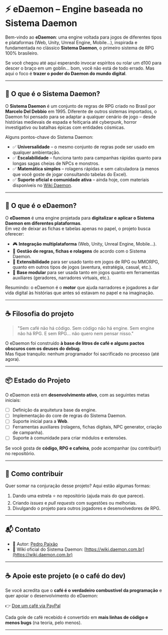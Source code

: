 ﻿# ⚡ eDaemon – Engine baseada no Sistema Daemon

Bem-vindo ao **eDaemon**: uma engine voltada para jogos de diferentes tipos e plataformas (Web, Unity, Unreal Engine, Mobile…), inspirada e fundamentada no clássico **Sistema Daemon**, o primeiro sistema de RPG 100% brasileiro.  

Se você chegou até aqui esperando invocar espíritos ou rolar um d100 para descer o braço em um goblin… bom, você não está de todo errado. Mas aqui o foco é **trazer o poder do Daemon do mundo digital**.  

---

## 🎲 O que é o Sistema Daemon?

O **Sistema Daemon** é um conjunto de regras de RPG criado no Brasil por **Marcelo Del Debbio** em 1995. Diferente de outros sistemas importados, o Daemon foi pensado para se adaptar a qualquer cenário de jogo – desde histórias medievais de espada e feitiçaria até cyberpunk, horror investigativo ou batalhas épicas com entidades cósmicas.  

Alguns pontos-chave do Sistema Daemon:
- ✅ **Universalidade** – o mesmo conjunto de regras pode ser usado em qualquer ambientação.  
- ✅ **Escalabilidade** – funciona tanto para campanhas rápidas quanto para longas sagas cheias de NPCs e monstros.  
- ✅ **Matemática simples** – rolagens rápidas e sem calculadora (a menos que você goste de jogar consultando tabelas do Excel).
- ✅ **Suporte oficial e comunidade ativa** – ainda hoje, com materiais disponíveis no [Wiki Daemon](https://wiki.daemon.com.br/index.php/Sistema_Daemon).  

---

## 🚀 O que é o eDaemon?

O **eDaemon** é uma engine projetada para **digitalizar e aplicar o Sistema Daemon em diferentes plataformas**.  
Em vez de deixar as fichas e tabelas apenas no papel, o projeto busca oferecer:
- 🎮 **Integração multiplataforma** (Web, Unity, Unreal Engine, Mobile...).  
- 📑 **Gestão de regras, fichas e rolagens** de acordo com o Sistema Daemon.  
- 🔌 **Extensibilidade** para ser usado tanto em jogos de RPG ou MMORPG, quanto em outros tipos de jogos (aventura, estratégia, casual, etc.).
- 🧩 **Base modular** para ser usada tanto em jogos quanto em ferramentas auxiliares (geradores, narradores virtuais, etc.). 

Resumindo: o eDaemon é o **motor** que ajuda narradores e jogadores a dar vida digital às histórias que antes só estavam no papel e na imaginação.  

---

## ☕ Filosofia do projeto

> "Sem café não há código. Sem código não há engine. Sem engine não há RPG. E sem RPG… não quero nem pensar nisso."  

O eDaemon foi construído **à base de litros de café e alguns pactos obscuros com os deuses do debug**.  
Mas fique tranquilo: nenhum programador foi sacrificado no processo (até agora).

---

## 📦 Estado do Projeto

O eDaemon está em **desenvolvimento ativo**, com as seguintes metas iniciais:  

- [ ] Definição da arquitetura base da engine.  
- [ ] Implementação do core de regras do Sistema Daemon.  
- [ ] Suporte inicial para a **Web**.  
- [ ] Ferramentas auxiliares (rolagens, fichas digitais, NPC generator, criação de campanha).  
- [ ] Suporte à comunidade para criar módulos e extensões.

Se você gosta de **código, RPG e cafeína**, pode acompanhar (ou contribuir!) no repositório.  

---

## 🤝 Como contribuir

Quer somar na conjuração desse projeto? Aqui estão algumas formas:  
1. Dando uma estrela ⭐ no repositório (ajuda mais do que parece).  
2. Criando *issues* e *pull requests* com sugestões ou melhorias.
3. Divulgando o projeto para outros jogadores e desenvolvedores de RPG.

---

## 📬 Contato

- 👤 Autor: [Pedro Paixão](https://github.com/ratto)
- 🧙 Wiki oficial do Sistema Daemon: [https://wiki.daemon.com.br](https://wiki.daemon.com.br)  

---

## ☕ Apoie este projeto (e o café do dev)

Se você acredita que o **café é o verdadeiro combustível da programação** e quer apoiar o desenvolvimento do eDaemon:  

👉 [Doe um café via PayPal](https://www.paypal.com/donate/?hosted_button_id=8RE442ASFC2PS)  

Cada gole de café recebido é convertido em **mais linhas de código e menos bugs** (na teoria, pelo menos).  

---
